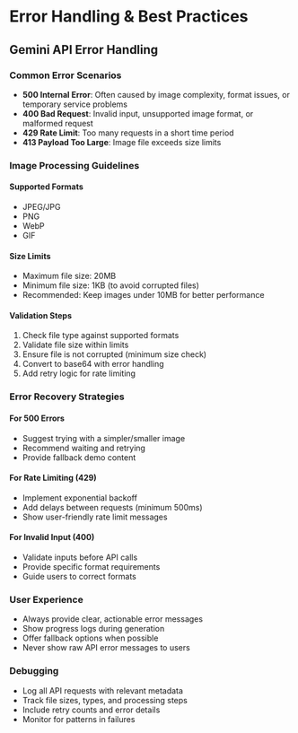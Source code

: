 # Error Handling & Best Practices

## Gemini API Error Handling

### Common Error Scenarios

- **500 Internal Error**: Often caused by image complexity, format issues, or temporary service problems
- **400 Bad Request**: Invalid input, unsupported image format, or malformed request
- **429 Rate Limit**: Too many requests in a short time period
- **413 Payload Too Large**: Image file exceeds size limits

### Image Processing Guidelines

#### Supported Formats

- JPEG/JPG
- PNG
- WebP
- GIF

#### Size Limits

- Maximum file size: 20MB
- Minimum file size: 1KB (to avoid corrupted files)
- Recommended: Keep images under 10MB for better performance

#### Validation Steps

1. Check file type against supported formats
2. Validate file size within limits
3. Ensure file is not corrupted (minimum size check)
4. Convert to base64 with error handling
5. Add retry logic for rate limiting

### Error Recovery Strategies

#### For 500 Errors

- Suggest trying with a simpler/smaller image
- Recommend waiting and retrying
- Provide fallback demo content

#### For Rate Limiting (429)

- Implement exponential backoff
- Add delays between requests (minimum 500ms)
- Show user-friendly rate limit messages

#### For Invalid Input (400)

- Validate inputs before API calls
- Provide specific format requirements
- Guide users to correct formats

### User Experience

- Always provide clear, actionable error messages
- Show progress logs during generation
- Offer fallback options when possible
- Never show raw API error messages to users

### Debugging

- Log all API requests with relevant metadata
- Track file sizes, types, and processing steps
- Include retry counts and error details
- Monitor for patterns in failures
